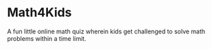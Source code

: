 # Math4Kids
A fun little online math quiz wherein kids get challenged to solve math problems within a time limit.
